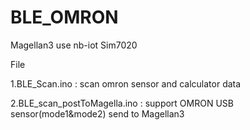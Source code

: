 # BLE_OMRON

Magellan3 use nb-iot Sim7020 

File

1.BLE_Scan.ino : scan omron sensor and calculator data

2.BLE_scan_postToMagella.ino : support OMRON USB sensor(mode1&mode2) send to Magellan3
